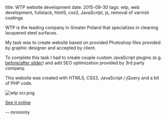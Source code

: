 title: WTP website development
date: 2015-09-30
tags: wtp, web development, fullstack, html5, css3, JavaScript, js, removal of varnish coatings

WTP is the leading company in Greater Poland that specializes in cleaning lacquered steel surfaces.

My task was to create website based on provided Photoshop files provided by graphic designer and accepted by client. 

To complete this task I had to create couple custom JavaScript plugins (e.g. [before/after slider](http://wtp.net.pl/nasze-realizacje.html)) and add SEO optimization provided by 3rd party company.

This website was created with HTML5, CSS3, JavaScript / jQuery and a bit of PHP code.

![wtp scr.png](/public/1515277999840-wtp%20scr.png)

[See it online](http://wtp.net.pl)

-- mrmnmly